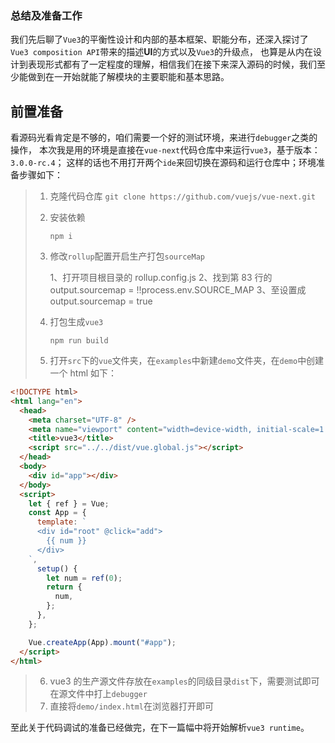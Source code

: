 ### 总结及准备工作

我们先后聊了`Vue3`的平衡性设计和内部的基本框架、职能分布，还深入探讨了`Vue3 composition API`带来的描述**UI**的方式以及`Vue3`的升级点，
也算是从内在设计到表现形式都有了一定程度的理解，相信我们在接下来深入源码的时候，我们至少能做到在一开始就能了解模块的主要职能和基本思路。

## 前置准备

看源码光看肯定是不够的，咱们需要一个好的测试环境，来进行`debugger`之类的操作，
本次我是用的环境是直接在`vue-next`代码仓库中来运行`vue3`，基于版本：`3.0.0-rc.4`；
这样的话也不用打开两个`ide`来回切换在源码和运行仓库中；环境准备步骤如下：

> 1. 克隆代码仓库
>    `git clone https://github.com/vuejs/vue-next.git`
>
> 2. 安装依赖
>
>    `npm i`
>
> 3. 修改`rollup`配置开启生产打包`sourceMap`
>
>    1、打开项目根目录的 rollup.config.js
>    2、找到第 83 行的 output.sourcemap = !!process.env.SOURCE_MAP
>    3、至设置成 output.sourcemap = true
>
> 4. 打包生成`vue3`
>
>    `npm run build`
>
> 5. 打开`src`下的`vue`文件夹，在`examples`中新建`demo`文件夹，在`demo`中创建一个 html 如下：

```html
<!DOCTYPE html>
<html lang="en">
  <head>
    <meta charset="UTF-8" />
    <meta name="viewport" content="width=device-width, initial-scale=1.0" />
    <title>vue3</title>
    <script src="../../dist/vue.global.js"></script>
  </head>
  <body>
    <div id="app"></div>
  </body>
  <script>
    let { ref } = Vue;
    const App = {
      template: `
      <div id="root" @click="add">
        {{ num }}
      </div>
    `,
      setup() {
        let num = ref(0);
        return {
          num,
        };
      },
    };

    Vue.createApp(App).mount("#app");
  </script>
</html>
```

> 6. vue3 的生产源文件存放在`examples`的同级目录`dist`下，需要测试即可在源文件中打上`debugger`
> 7. 直接将`demo/index.html`在浏览器打开即可

至此关于代码调试的准备已经做完，在下一篇幅中将开始解析`vue3 runtime`。
